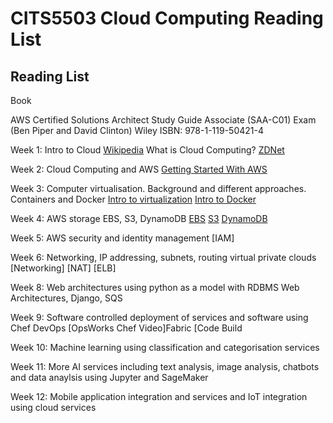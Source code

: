 # CITS5503 Cloud Computing Reading List

## Reading List


Book

AWS Certified Solutions Architect Study Guide Associate (SAA-C01) Exam (Ben Piper and David Clinton) Wiley ISBN: 978-1-119-50421-4

Week 1: Intro to Cloud [Wikipedia](https://en.wikipedia.org/wiki/Cloud_computing) What is Cloud Computing? [ZDNet](https://www.zdnet.com/article/what-is-cloud-computing-everything-you-need-to-know-about-the-cloud/) 

Week 2: Cloud Computing and AWS [Getting Started With AWS](https://aws.amazon.com/getting-started/)

Week 3: Computer virtualisation. Background and different approaches. Containers and Docker  [Intro to virtualization](https://software.intel.com/sites/default/files/m/d/4/1/d/8/An_Introduction_to_Virtualization.pdf) [Intro to Docker](https://docker-curriculum.com)

Week 4: AWS storage EBS, S3, DynamoDB  [EBS](https://aws.amazon.com/ebs/?ebs-whats-new.sort-by=item.additionalFields.postDateTime&ebs-whats-new.sort-order=desc) [S3](https://aws.amazon.com/s3/) [DynamoDB](https://aws.amazon.com/dynamodb/)

Week 5: AWS security and identity management [IAM]

Week 6: Networking, IP addressing, subnets, routing virtual private clouds [Networking] [NAT] [ELB]

Week 8: Web architectures using python as a model with RDBMS Web Architectures, Django, SQS

Week 9: Software controlled deployment of services and software using Chef DevOps [OpsWorks Chef Video]Fabric [Code Build 

Week 10: Machine learning using classification and categorisation services 

Week 11: More AI services including text analysis, image analysis, chatbots and data anaylsis using Jupyter and SageMaker 

Week 12: Mobile application integration and services and IoT integration using cloud services 

